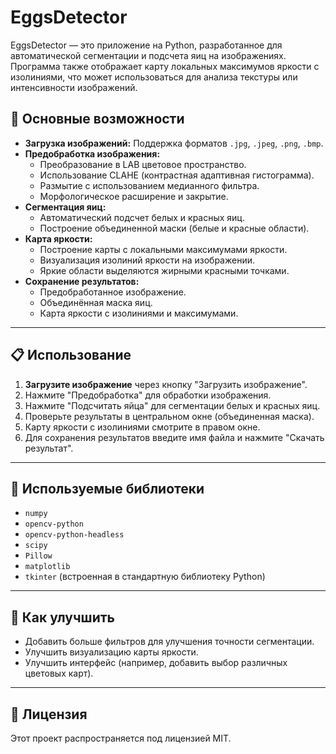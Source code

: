 # EggsDetector

EggsDetector — это приложение на Python, разработанное для автоматической сегментации и подсчета яиц на изображениях. Программа также отображает карту локальных максимумов яркости с изолиниями, что может использоваться для анализа текстуры или интенсивности изображений.

## 📌 Основные возможности
- **Загрузка изображений:** Поддержка форматов `.jpg`, `.jpeg`, `.png`, `.bmp`.
- **Предобработка изображения:**
  - Преобразование в LAB цветовое пространство.
  - Использование CLAHE (контрастная адаптивная гистограмма).
  - Размытие с использованием медианного фильтра.
  - Морфологическое расширение и закрытие.
- **Сегментация яиц:**
  - Автоматический подсчет белых и красных яиц.
  - Построение объединенной маски (белые и красные области).
- **Карта яркости:**
  - Построение карты с локальными максимумами яркости.
  - Визуализация изолиний яркости на изображении.
  - Яркие области выделяются жирными красными точками.
- **Сохранение результатов:**
  - Предобработанное изображение.
  - Объединённая маска яиц.
  - Карта яркости с изолиниями и максимумами.

---

## 📋 Использование
1. **Загрузите изображение** через кнопку "Загрузить изображение".
2. Нажмите "Предобработка" для обработки изображения.
3. Нажмите "Подсчитать яйца" для сегментации белых и красных яиц.
4. Проверьте результаты в центральном окне (объединенная маска).
5. Карту яркости с изолиниями смотрите в правом окне.
6. Для сохранения результатов введите имя файла и нажмите "Скачать результат".

---

## 📝 Используемые библиотеки
- `numpy`
- `opencv-python`
- `opencv-python-headless`
- `scipy`
- `Pillow`
- `matplotlib`
- `tkinter` (встроенная в стандартную библиотеку Python)

---

## 🔧 Как улучшить
- Добавить больше фильтров для улучшения точности сегментации.
- Улучшить визуализацию карты яркости.
- Улучшить интерфейс (например, добавить выбор различных цветовых карт).

---

## 📜 Лицензия
Этот проект распространяется под лицензией MIT.

